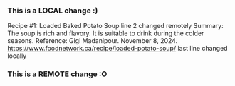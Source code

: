 ### This is a LOCAL change :)
Recipe #1: Loaded Baked Potato Soup
  line 2 changed remotely Summary: The soup is rich and flavory. It is suitable to drink during the colder seasons.
  Reference: Gigi Madanipour. November 8, 2024. https://www.foodnetwork.ca/recipe/loaded-potato-soup/
  last line changed locally
### This is a REMOTE change :O